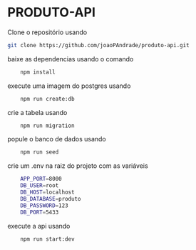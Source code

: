 # PRODUTO-API

Clone o repositório usando
```bash
git clone https://github.com/joaoPAndrade/produto-api.git
```

baixe as dependencias usando o comando 
```bash
    npm install
```

execute uma imagem do postgres usando
```bash
    npm run create:db
```

crie a tabela usando
```bash
    npm run migration
```

popule o banco de dados usando
```bash
    npm run seed
```

crie um .env na raiz do projeto com as variáveis
```bash
    APP_PORT=8000
    DB_USER=root
    DB_HOST=localhost
    DB_DATABASE=produto
    DB_PASSWORD=123
    DB_PORT=5433
```
execute a api usando
```bash
    npm run start:dev
```
